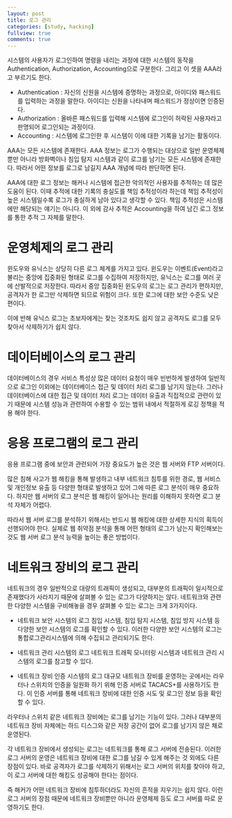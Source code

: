 ```yaml
---
layout: post
title: 로그 관리
categories: [study, hacking]
fullview: true
comments: true
---
```


시스템의 사용자가 로그인하여 명령을 내리는 과정에 대한 시스템의 동작을 Authentication, Authorization, Accounting으로 구분한다. 그리고 이 셋을 AAA라고 부르기도 한다.

- Authentication : 자신의 신원을 시스템에 증명하는 과정으로, 아이디와 패스워드를 입력하는 과정을 말한다. 아이디는 신원을 나타내며 패스워드가 정상이면 인증된다.
- Authorization : 올바른 패스워드를 입력해 시스템에 로그인이 허락된 사용자라고 판명되어 로그인되는 과정이다.
- Accounting : 시스템에 로그인한 후 시스템이 이에 대한 기록을 남기는 활동이다.

AAA는 모든 시스템에 존재한다. AAA 정보는 로그가 수행되는 대상으로 일반 운영체제뿐만 아니라 방화벽이나 침입 탐지 시스템과 같이 로그를 남기는 모든 시스템에 존재한다. 따라서 어떤 정보를 로그로 남길지 AAA 개념에 따라 판단하면 된다.

AAA에 대한 로그 정보는 해커나 시스템에 접근한 악의적인 사용자를 추적하는 데 많은 도움이 된다. 이때 추적에 대한 기록의 충실도를 책임 추적성이라 하는데 책임 추적성이 높은 시스템일수록 로그가 충실하게 남아 있다고 생각할 수 있다. 책임 추적성은 시스템에만 해당되는 얘기는 아니다. 이 외에 감사 추적은 Accounting을 하여 남긴 로그 정보를 통한 추적 그 자체를 말한다.

# 운영체제의 로그 관리
윈도우와 유닉스는 상당히 다른 로그 체계를 가지고 있다. 윈도우는 이벤트(Event)라고 불리는 중앙에 집중화된 형태로 로그를 수집하여 저장하지만, 유닉스는 로그를 여러 곳에 산발적으로 저장한다. 따라서 중앙 집중화된 윈도우의 로그는 로그 관리가 편하지만, 공격자가 한 로그만 삭제하면 되므로 위험이 크다. 또한 로그에 대한 보안 수준도 낮은 편이다.

이에 반해 유닉스 로그는 초보자에게는 찾는 것조차도 쉽지 않고 공격자도 로그를 모두 찾아서 삭제하기가 쉽지 않다.

# 데이터베이스의 로그 관리
데이터베이스의 경우 서비스 특성상 많은 데이터 요청이 매우 빈번하게 발생하여 일반적으로 로그인 이외에는 데이터베이스 접근 및 데이터 처리 로그를 남기지 않는다. 그러나 데이터베이스에 대한 접근 및 데이터 처리 로그는 데이터 유출과 직접적으로 관련이 있기 때문에 시스템 성능과 관련하여 수용할 수 있는 범위 내에서 적절하게 로깅 정책을 적용 해야 한다.

# 응용 프로그램의 로그 관리
응용 프로그램 중에 보안과 관련되어 가장 중요도가 높은 것은 웹 서버와 FTP 서버이다.

많은 침해 사고가 웹 해킹을 통해 발생하고 내부 네트워크 침투를 위한 경로, 웹 서비스 및 개인정보 유출 등 다양한 형태로 발생하고 있어 그에 따른 로그 분석이 매우 중요하다. 하지만 웹 서버의 로그 분석은 웹 해킹이 일어나는 원리를 이해하지 못하면 로그 분석 자체가 어렵다.

따라서 웹 서버 로그를 분석하기 위해서는 반드시 웹 해킹에 대한 상세한 지식의 획득이 선행되어야 한다. 실제로 웹 취약점 분석을 통해 어떤 형태의 로그가 남는지 확인해보는 것도 웹 서버 로그 분석 능력을 높이는 좋은 방법이다.

# 네트워크 장비의 로그 관리
네트워크의 경우 일반적으로 대량의 트래픽이 생성되고, 대부분의 트래픽이 일시적으로 존재했다가 사라지기 때문에 살펴볼 수 있는 로그가 다양하지는 않다. 네트워크와 관련한 다양한 시스템을 구비해놓을 경우 살펴볼 수 있는 로그는 크게 3가지이다.

- 네트워크 보안 시스템의 로그
침입 시스템, 침입 탐지 시스템, 침입 방지 시스템 등 다양한 보안 시스템의 로그를 확인할 수 있다. 이러한 다양한 보안 시스템의 로그는 통합로그관리시스템에 의해 수집되고 관리되기도 한다.

- 네트워크 관리 시스템의 로그
네트워크 트래픽 모니터링 시스템과 네트워크 관리 시스템의 로그를 참고할 수 있다.

- 네트워크 장비 인증 시스템의 로그
대규모 내트워크 장비를 운영하는 곳에서는 라우터나 스위치의 인증을 일원화 하기 위해 인증 서버로 TACACS+를 사용하기도 한다. 이 인증 서버를 통해 네트워크 장비에 대한 인증 시도 및 로그인 정보 등을 확인할 수 있다.

라우터나 스위치 같은 네트워크 장비에는 로그를 남기는 기능이 있다. 그러나 대부분의 네트워크 장비 자체에는 하드 디스그와 같은 저장 공간이 없어 로그를 남기지 않은 채로 운영된다.

각 네트워크 장비에서 생성되는 로그는 네트워크를 통해 로그 서버에 전송된다. 이러한 로그 서버의 운영은 네트워크 장비에 대한 로그를 남길 수 있게 해주는 것 외에도 다른 장점이 있다. 바로 공격자가 로그를 삭제하기 위해서는 로그 서버의 위치를 찾아야 하고, 이 로그 서버에 대한 해킹도 성공해야 한다는 점이다.

즉 해커가 어떤 네트워크 장비에 침투하더라도 자신의 흔적을 지우기는 쉽지 않다. 이런 로그 서버의 장점 때문에 네트워크 장비뿐만 아니라 운영체제 등도 로그 서버를 따로 운영하기도 한다.
